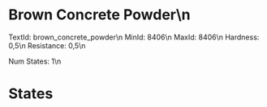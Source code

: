 # Brown Concrete Powder\n
TextId: brown_concrete_powder\n
MinId: 8406\n
MaxId: 8406\n
Hardness: 0,5\n
Resistance: 0,5\n

Num States: 1\n
# States
```

```